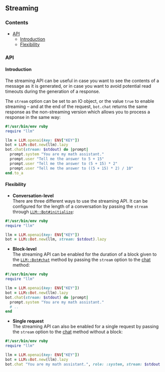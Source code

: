 ## Streaming

### Contents

* [API](#api)
  * [Introduction](#introduction)
  * [Flexibility](#flexibility)

### API

#### Introduction

The streaming API can be useful in case you want to see the contents
of a message as it is generated, or in case you want to avoid potential
read timeouts during the generation of a response.

The `stream` option can be set to an IO object, or the value `true`
to enable streaming &ndash; and at the end of the request, `bot.chat`
returns the same response as the non-streaming version which allows
you to process a response in the same way:

```ruby
#!/usr/bin/env ruby
require "llm"

llm = LLM.openai(key: ENV["KEY"])
bot = LLM::Bot.new(llm).lazy
bot.chat(stream: $stdout) do |prompt|
  prompt.system "You are my math assistant."
  prompt.user "Tell me the answer to 5 + 15"
  prompt.user "Tell me the answer to (5 + 15) * 2"
  prompt.user "Tell me the answer to ((5 + 15) * 2) / 10"
end.to_a
```

#### Flexibility

* **Conversation-level** <br>
There are three different ways to use the streaming API. It can be
configured for the length of a conversation by passing the `stream`
through [`LLM::Bot#initialize`](https://0x1eef.github.io/x/llm.rb/LLM/Bot.html#initialize-instance_method):
```ruby
#!/usr/bin/env ruby
require "llm"

llm = LLM.openai(key: ENV["KEY"])
bot = LLM::Bot.new(llm, stream: $stdout).lazy
```

* **Block-level** <br>
The streaming API can be enabled for the duration of a block given to the
[`LLM::Bot#chat`](https://0x1eef.github.io/x/llm.rb/LLM/Bot.html#chat-instance_method)
method by passing the `stream` option to the
[chat](https://0x1eef.github.io/x/llm.rb/LLM/Bot.html#chat-instance_method)
method:
```ruby
#!/usr/bin/env ruby
require "llm"

llm = LLM.openai(key: ENV["KEY"])
bot = LLM::Bot.new(llm).lazy
bot.chat(stream: $stdout) do |prompt|
  prompt.system "You are my math assistant."
  # ..
end
```

* **Single request** <br>
The streaming API can also be enabled for a single request by passing the
`stream` option to the [chat](https://0x1eef.github.io/x/llm.rb/LLM/Bot.html#chat-instance_method)
method without a block:
```ruby
#!/usr/bin/env ruby
require "llm"

llm = LLM.openai(key: ENV["KEY"])
bot = LLM::Bot.new(llm).lazy
bot.chat "You are my math assistant.", role: :system, stream: $stdout
```
